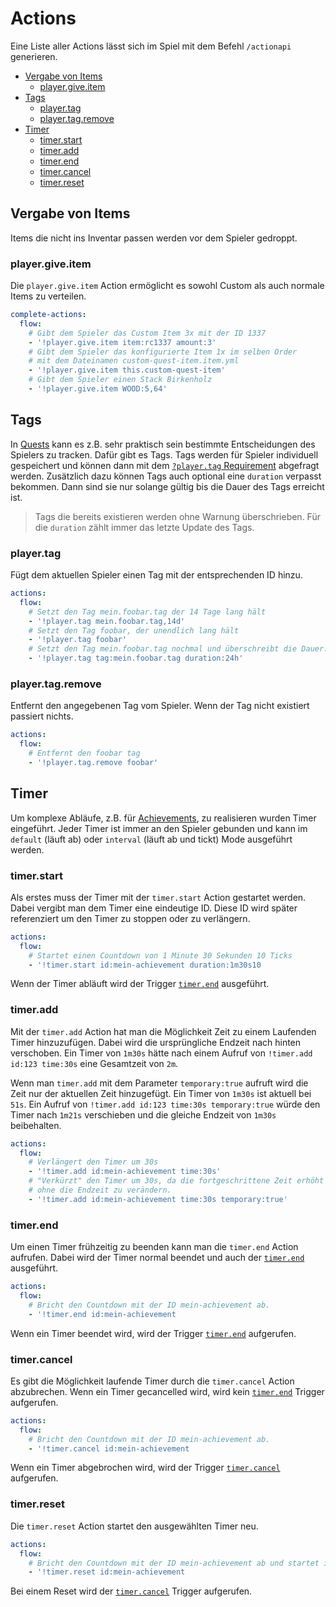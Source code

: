 # **A**ctions

Eine Liste aller Actions lässt sich im Spiel mit dem Befehl `/actionapi` generieren.

* [Vergabe von Items](#vergabe-von-items)
  * [player.give.item](#playergiveitem)
* [Tags](#tags)
  * [player.tag](#playertag)
  * [player.tag.remove](#playertagremove)
* [Timer](#timer)
  * [timer.start](#timerstart)
  * [timer.add](#timeradd)
  * [timer.end](#timerend)
  * [timer.cancel](#timercancel)
  * [timer.reset](#timerreset)

## Vergabe von Items

Items die nicht ins Inventar passen werden vor dem Spieler gedroppt.

### player.give.item

Die `player.give.item` Action ermöglicht es sowohl Custom als auch normale Items zu verteilen.

```yml
complete-actions:
  flow:
    # Gibt dem Spieler das Custom Item 3x mit der ID 1337
    - '!player.give.item item:rc1337 amount:3'
    # Gibt dem Spieler das konfigurierte Item 1x im selben Order
    # mit dem Dateinamen custom-quest-item.item.yml
    - '!player.give.item this.custom-quest-item'
    # Gibt dem Spieler einen Stack Birkenholz
    - '!player.give.item WOOD:5,64'
```

## Tags

In [Quests](https://git.faldoria.de/tof/configs/quests/) kann es z.B. sehr praktisch sein bestimmte Entscheidungen des Spielers zu tracken. Dafür gibt es Tags.
Tags werden für Spieler individuell gespeichert und können dann mit dem [`?player.tag` Requirement](REQUIREMENTS.md#tags) abgefragt werden.
Zusätzlich dazu können Tags auch optional eine `duration` verpasst bekommen. Dann sind sie nur solange gültig bis die Dauer des Tags erreicht ist.

> Tags die bereits existieren werden ohne Warnung überschrieben. Für die `duration` zählt immer das letzte Update des Tags.

### player.tag

Fügt dem aktuellen Spieler einen Tag mit der entsprechenden ID hinzu.

```yml
actions:
  flow:
    # Setzt den Tag mein.foobar.tag der 14 Tage lang hält
    - '!player.tag mein.foobar.tag,14d'
    # Setzt den Tag foobar, der unendlich lang hält
    - '!player.tag foobar'
    # Setzt den Tag mein.foobar.tag nochmal und überschreibt die Dauer.
    - '!player.tag tag:mein.foobar.tag duration:24h'
```

### player.tag.remove

Entfernt den angegebenen Tag vom Spieler. Wenn der Tag nicht existiert passiert nichts.

```yml
actions:
  flow:
    # Entfernt den foobar tag
    - '!player.tag.remove foobar'
```

## Timer

Um komplexe Abläufe, z.B. für [Achievements](https://git.faldoria.de/raidcraft/achievements), zu realisieren wurden Timer eingeführt. Jeder Timer ist immer an den Spieler gebunden und kann im `default` (läuft ab) oder `interval` (läuft ab und tickt) Mode ausgeführt werden.

### timer.start

Als erstes muss der Timer mit der `timer.start` Action gestartet werden. Dabei vergibt man dem Timer eine eindeutige ID. Diese ID wird später referenziert um den Timer zu stoppen oder zu verlängern.

```yml
actions:
  flow:
    # Startet einen Countdown von 1 Minute 30 Sekunden 10 Ticks
    - '!timer.start id:mein-achievement duration:1m30s10
```

Wenn der Timer abläuft wird der Trigger [`timer.end`](#timer-end-trigger) ausgeführt.

### timer.add

Mit der `timer.add` Action hat man die Möglichkeit Zeit zu einem Laufenden Timer hinzuzufügen. Dabei wird die ursprüngliche Endzeit nach hinten verschoben. Ein Timer von `1m30s` hätte nach einem Aufruf von `!timer.add id:123 time:30s` eine Gesamtzeit von `2m`.

Wenn man `timer.add` mit dem Parameter `temporary:true` aufruft wird die Zeit nur der aktuellen Zeit hinzugefügt. Ein Timer von `1m30s` ist aktuell bei `51s`. Ein Aufruf von `!timer.add id:123 time:30s temporary:true` würde den Timer nach `1m21s` verschieben und die gleiche Endzeit von `1m30s` beibehalten.

```yml
actions:
  flow:
    # Verlängert den Timer um 30s
    - '!timer.add id:mein-achievement time:30s'
    # "Verkürzt" den Timer um 30s, da die fortgeschrittene Zeit erhöht wird,
    # ohne die Endzeit zu verändern.
    - '!timer.add id:mein-achievement time:30s temporary:true'
```

### timer.end

Um einen Timer frühzeitig zu beenden kann man die `timer.end` Action aufrufen. Dabei wird der Timer normal beendet und auch der [`timer.end`](#timer-end-trigger) ausgeführt.

```yml
actions:
  flow:
    # Bricht den Countdown mit der ID mein-achievement ab.
    - '!timer.end id:mein-achievement
```

Wenn ein Timer beendet wird, wird der Trigger [`timer.end`](#timer-end-trigger) aufgerufen.

### timer.cancel

Es gibt die Möglichkeit laufende Timer durch die `timer.cancel` Action abzubrechen. Wenn ein Timer gecancelled wird, wird kein [`timer.end`](#timer-end-trigger) Trigger aufgerufen.

```yml
actions:
  flow:
    # Bricht den Countdown mit der ID mein-achievement ab.
    - '!timer.cancel id:mein-achievement
```

Wenn ein Timer abgebrochen wird, wird der Trigger [`timer.cancel`](#timer-cancel-trigger) aufgerufen.

### timer.reset

Die `timer.reset` Action startet den ausgewählten Timer neu.

```yml
actions:
  flow:
    # Bricht den Countdown mit der ID mein-achievement ab und startet ihn neu.
    - '!timer.reset id:mein-achievement
```

Bei einem Reset wird der [`timer.cancel`](#timer-cancel-trigger) Trigger aufgerufen.